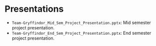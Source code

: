 # Presentations

- `Team-Gryffindor_Mid_Sem_Project_Presentation.pptx`: Mid semester project presentation.
- `Team-Gryffindor_End_Sem_Project_Presentation.pptx`: End semester project presentation.
